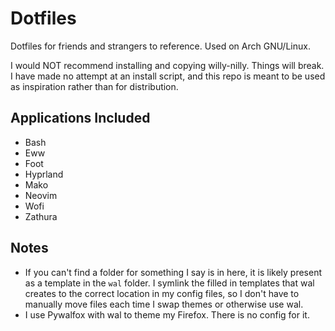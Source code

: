 # Dotfiles
Dotfiles for friends and strangers to reference. Used on Arch GNU/Linux.

I would NOT recommend installing and copying willy-nilly. Things will break. I have made no attempt at an install script, and this repo is meant to be used as inspiration rather than for distribution.

## Applications Included
- Bash
- Eww
- Foot
- Hyprland
- Mako
- Neovim
- Wofi
- Zathura

## Notes
- If you can't find a folder for something I say is in here, it is likely present as a template in the `wal` folder. I symlink the filled in templates that wal creates to the correct location in my config files, so I don't have to manually move files each time I swap themes or otherwise use wal.
- I use Pywalfox with wal to theme my Firefox. There is no config for it.

